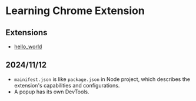 # Learning Chrome Extension

## Extensions

- [hello_world](./hello_world/)

## 2024/11/12

- `mainifest.json` is like `package.json` in Node project, which describes the extension's capabilities and configurations.
- A popup has its own DevTools.
